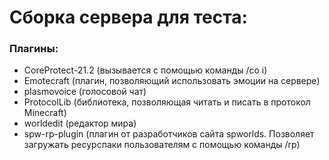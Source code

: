 # Сборка сервера для теста:

### Плагины:
  * CoreProtect-21.2 (вызывается с помощью команды /co i)
  * Emotecraft (плагин, позволяющий использовать эмоции на сервере)
  * plasmovoice (голосовой чат)
  * ProtocolLib (библиотека, позволяющая читать и писать в протокол Minecraft)
  * worldedit (редактор мира)
  * spw-rp-plugin (плагин от разработчиков сайта spworlds. Позволяет загружать ресурспаки пользователям с помощью команды /rp)
